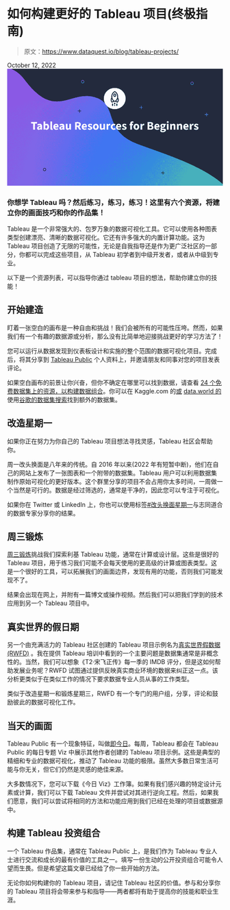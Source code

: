 # 如何构建更好的 Tableau 项目(终极指南)

> 原文：<https://www.dataquest.io/blog/tableau-projects/>

October 12, 2022![Tableau](img/503926004ca1cf858efd838084d5ad43.png)

### 你想学 Tableau 吗？然后练习，练习，练习！这里有六个资源，将建立你的画面技巧和你的作品集！

Tableau 是一个非常强大的、包罗万象的数据可视化工具。它可以使用各种图表类型创建漂亮、清晰的数据可视化。它还有许多强大的内置计算功能。这为 Tableau 项目创造了无限的可能性，无论是自我指导还是作为更广泛社区的一部分，你都可以完成这些项目，从 Tableau 初学者到中级开发者，或者从中级到专业。

以下是一个资源列表，可以指导你通过 tableau 项目的想法，帮助你建立你的技能！

## 开始建造

盯着一张空白的画布是一种自由和挑战！我们会被所有的可能性压垮。然而，如果我们有一个有趣的数据源或分析，那么没有比简单地迎接挑战更好的学习方法了！

您可以运行从数据发现到仪表板设计和实施的整个范围的数据可视化项目。完成后，将其分享到 [Tableau Public](https://public.tableau.com/app/discover) 个人资料上，并邀请朋友和同事对您的项目发表评论。

如果空白画布的前景让你兴奋，但你不确定在哪里可以找到数据，请查看 [24 个免费数据集上的资源，以构建数据组合](https://www.dataquest.io/blog/free-datasets-for-projects/)。你可以在 Kaggle.com 的[或](https://www.kaggle.com/datasets) [data.world 的](https://data.world/search?type=resources)使用[谷歌的数据集搜索](https://datasetsearch.research.google.com/)找到额外的数据集。

## 改造星期一

如果你正在努力为你自己的 Tableau 项目想法寻找灵感，Tableau 社区会帮助你。

周一改头换面是八年来的传统。自 2016 年以来(2022 年有短暂中断)，他们在自己的网站上发布了一张图表和一个附带的数据集。Tableau 用户可以利用数据集制作原始可视化的更好版本。这个群里分享的项目不会占用你太多时间，一周做一个当然是可行的。数据是经过筛选的，通常是干净的，因此您可以专注于可视化。

如果你在 Twitter 或 LinkedIn 上，你也可以使用标签[#改头换面星期一](https://twitter.com/search?q=makeovermonday&src=typed_query)与志同道合的数据专家分享你的结果。

## 周三锻炼

[周三锻炼](https://twitter.com/search?q=makeovermonday&src=typed_query)挑战我们探索利基 Tableau 功能，通常在计算或设计层。这些是很好的 Tableau 项目，用于练习我们可能不会每天使用的更高级的计算或图表类型。这是一个很好的工具，可以拓展我们的画面边界，发现有用的功能，否则我们可能发现不了。

结果会出现在网上，并附有一篇博文或操作视频。然后我们可以把我们学到的技术应用到另一个 Tableau 项目中。

## 真实世界的假日期

另一个由充满活力的 Tableau 社区创建的 Tableau 项目示例名为[真实世界假数据(RWFD)](https://sonsofhierarchies.com/real-world-fake-data/) 。我在提供 Tableau 培训中看到的一个主要问题是数据集通常是非概念性的。当然，我们可以想象《T2·宋飞正传》每一季的 IMDB 评分，但是这如何帮助发展业务呢？RWFD 试图通过提供反映真实商业环境的数据来纠正这一点。该分析更类似于在类似工作的情况下要求数据专业人员从事的工作类型。

类似于改造星期一和锻炼星期三，RWFD 有一个专门的用户组，分享，评论和鼓励彼此的数据可视化工作。

## 当天的画面

Tableau Public 有一个现象特征，叫做[即今日](https://public.tableau.com/app/discover/viz-of-the-day)。每周，Tableau 都会在 Tableau Public 的每日专题 Viz 中展示其他作者创建的 Tableau 项目示例。这些是典型的精细和专业的数据可视化，推动了 Tableau 功能的极限。虽然大多数日常生活可能与你无关，但它们仍然是灵感的绝佳来源。

大多数情况下，您可以下载《今日 Viz》工作簿。如果有我们感兴趣的特定设计元素或计算，我们可以下载 Tableau 文件并尝试对其进行逆向工程。然后，如果我们愿意，我们可以尝试将相同的方法和功能应用到我们已经在处理的项目或数据源中。

## 构建 Tableau 投资组合

一个 Tableau 作品集，通常在 Tableau Public 上，是我们作为 Tableau 专业人士进行交流和成长的最有价值的工具之一。填写一份生动的公开投资组合可能令人望而生畏。但是希望这篇文章已经给了你一些开始的方法。

无论你如何构建你的 Tableau 项目，请记住 Tableau 社区的价值。参与和分享你的 Tableau 项目将会带来参与和指导——两者都将有助于提高你的技能和职业生涯。